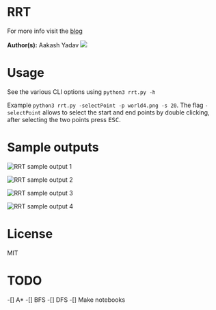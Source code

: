 # RRT

For more info visit the [blog](https://nimrobotics.com/blog/2019/rrt/)

**Author(s):** Aakash Yadav
[![](https://img.shields.io/twitter/follow/nimrobotics.svg?style=social)](https://twitter.com/intent/follow?screen_name=nimrobotics)

# Usage 

See the various CLI options using `python3 rrt.py -h`

Example `python3 rrt.py -selectPoint -p world4.png -s 20`. The flag `-selectPoint` allows to select the start and end points by double clicking, after selecting the two points press <kbd>ESC</kbd>.

# Sample outputs

![RRT sample output 1](samples/out1.jpg)

![RRT sample output 2](samples/out2.jpg)

![RRT sample output 3](samples/out3.jpg)

![RRT sample output 4](samples/out4.jpg)

# License 

MIT

# TODO
-[] A*
-[] BFS
-[] DFS
-[] Make notebooks
